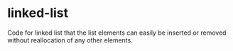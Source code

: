 # linked-list
Code for linked list that the list elements can easily be inserted or removed without reallocation of any other elements.
